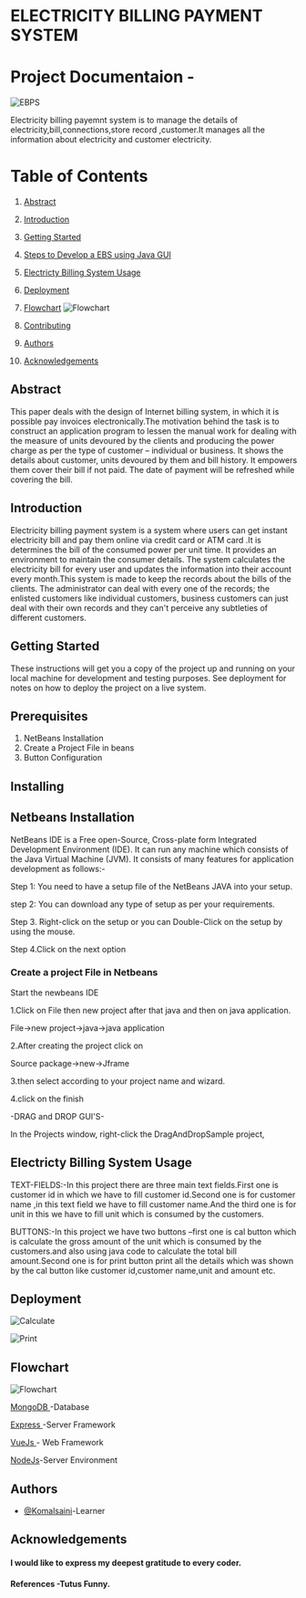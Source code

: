 
# ELECTRICITY BILLING PAYMENT SYSTEM
# Project Documentaion -

 




![EBPS](C:\Users\komal\OneDrive\Pictures\all2.png)


 Electricity billing payemnt system is to manage the details of electricity,bill,connections,store record ,customer.It manages all the information about electricity and customer electricity.

# Table of Contents
1. [Abstract](#example)
2. [Introduction](#example2)
3. [Getting Started](#third-example)
4. [Steps to Develop a EBS using Java GUI](#third-example)
5. [Electricty Billing System Usage](#third-example)
6. [Deployment](#fourth-examplehttpwwwfourthexamplecom)
7. [Flowchart](#sixth-exampleeforempsfsss)
   ![Flowchart](""C:\Users\komal\OneDrive\Pictures\FinalFlowchart.png"")
8. [Contributing](#seventh-exampleeforempsfsss)

9. [Authors](#eight-exampleeforempsfsss)
10. [Acknowledgements](#ninth-exampleeforempsfsss)


## Abstract
This paper deals with the design of Internet billing system, in which it is possible pay invoices electronically.The  motivation  behind  the  task  is  to  construct  an  application program to lessen the manual work for dealing with the measure of units devoured by the clients and producing the power charge as per the type of customer – individual or business. It shows the details about customer, units devoured by them and bill history. It empowers them cover their bill if not paid. The date of payment will be refreshed while covering the bill.
## Introduction
Electricity billing payment system is a system where users can get instant electricity bill and pay them online via credit card or ATM card .It is determines the bill of the consumed power per unit time.
It provides an environment to maintain the consumer details.
The system calculates the electricity bill for every user and updates the information into their account every month.This  system  is  made  to  keep  the  records  about  the  bills  of  the  clients.  The administrator  can  deal  with  every  one  of  the  records;  the  enlisted  customers  like  individual customers, business customers can just deal with their own records and they can't perceive any subtleties  of  different  customers.

## Getting Started
These instructions will get you a copy of the project up and running on your local machine for development and testing purposes. See deployment for notes on how to deploy the project on a live system.
##  Prerequisites
1. NetBeans Installation
2. Create a Project File in beans
4. Button Configuration
## Installing
## Netbeans Installation
NetBeans IDE is a Free open-Source, Cross-plate form Integrated Development Environment (IDE). It can run any machine which consists of the Java Virtual Machine (JVM). It consists of many features for application development as follows:-

Step 1: You need to have a setup file of the NetBeans JAVA into your setup.

step 2: You can download any type of setup as per your requirements.

Step 3. Right-click on the setup or you can Double-Click on the setup by using the mouse.

Step 4.Click on the next option


### Create a project File in Netbeans
Start the newbeans IDE

1.Click on File then new project after that java and then on java application.

File->new project->java->java application

2.After creating the project click on

Source package->new->Jframe

3.then select according to your project name and wizard.

4.click on the finish

-DRAG and DROP GUI'S-

In the Projects window, right-click the DragAndDropSample project,


## Electricty Billing System Usage

TEXT-FIELDS:-In this project there are three main text fields.First one is customer id in which we have to fill customer id.Second one is for customer name ,in this text field we have to fill customer name.And the third one is for unit in this we have to fill unit which is consumed by the customers.

BUTTONS:-In this project we have two buttons –first one is cal button which is calculate the gross amount of the unit which is consumed by the customers.and also using java code to calculate the total bill amount.Second one is for print button print all the details which was shown by the cal button like customer id,customer name,unit and amount etc.




## Deployment

![Calculate]("C:\Users\komal\OneDrive\Pictures\Calculate.png")

![Print](""C:\Users\komal\OneDrive\Pictures\Printofelectricity.png"")

## Flowchart
   ![Flowchart](""C:\Users\komal\OneDrive\Pictures\FinalFlowchart.png"")


 [MongoDB ](#example)-Database

 [Express ](#example)-Server Framework

 [VueJs ](#example)- Web Framework

 [NodeJs](#example)-Server Environment

## Authors

- [@Komalsaini](https://github.com/KomalSaini16)-Learner


## Acknowledgements

 #### I would like to express my deepest gratitude to every coder.


#### References -Tutus Funny.

